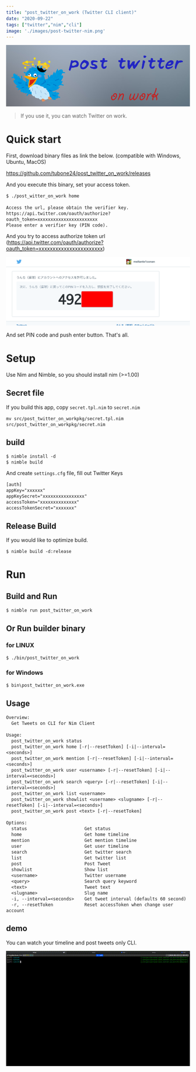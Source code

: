 ```yaml
---
title: "post_twitter_on_work (Twitter CLI client)"
date: "2020-09-22"
tags: ["twitter","nim","cli"]
image: './images/post-twitter-nim.png'
---
```


[![](https://raw.githubusercontent.com/tubone24/post_twitter_on_work/master/docs/images/header_twitter.png)](https://github.com/tubone24/post_twitter_on_work)

> If you use it, you can watch Twitter on work.

# Quick start

First, download binary files as link the below. (compatible with Windows, Ubuntu, MacOS)

<https://github.com/tubone24/post_twitter_on_work/releases>

And you execute this binary, set your access token.

```
$ ./post_witter_on_work home

Access the url, please obtain the verifier key.
https://api.twitter.com/oauth/authorize?oauth_token=xxxxxxxxxxxxxxxxxxxxxxx
Please enter a verifier key (PIN code).

```

And you try to access authorize token url (https://api.twitter.com/oauth/authorize?oauth_token=xxxxxxxxxxxxxxxxxxxxxxx)

![img](https://raw.githubusercontent.com/tubone24/post_twitter_on_work/master/docs/images/auth.png)

And set PIN code and push enter button. That's all.

# Setup

Use Nim and Nimble, so you should install nim (>=1.00)

## Secret file

If you build this app, copy `secret.tpl.nim` to `secret.nim`

```
mv src/post_twitter_on_workpkg/secret.tpl.nim src/post_twitter_on_workpkg/secret.nim
```

## build

```
$ nimble install -d
$ nimble build
```

And create `settings.cfg` file, fill out Twitter Keys

```
[auth]
appKey="xxxxxx"
appKeySecret="xxxxxxxxxxxxxxxx"
accessToken="xxxxxxxxxxxxxx"
accessTokenSecret="xxxxxxx"
```

## Release Build

If you would like to optimize build.

```
$ nimble build -d:release
```

# Run

## Build and Run

```
$ nimble run post_twitter_on_work
```

## Or Run builder binary 

### for LINUX

```
$ ./bin/post_twitter_on_work
```

### for Windows

```
$ bin\post_twitter_on_work.exe
```

## Usage

```
Overview:
  Get Tweets on CLI for Nim Client

Usage:
  post_twitter_on_work status
  post_twitter_on_work home [-r|--resetToken] [-i|--interval=<seconds>]
  post_twitter_on_work mention [-r|--resetToken] [-i|--interval=<seconds>]
  post_twitter_on_work user <username> [-r|--resetToken] [-i|--interval=<seconds>]
  post_twitter_on_work search <query> [-r|--resetToken] [-i|--interval=<seconds>]
  post_twitter_on_work list <username>
  post_twitter_on_work showlist <username> <slugname> [-r|--resetToken] [-i|--interval=<seconds>]
  post_twitter_on_work post <text> [-r|--resetToken]

Options:
  status                      Get status
  home                        Get home timeline
  mention                     Get mention timeline
  user                        Get user timeline
  search                      Get twitter search
  list                        Get twitter list
  post                        Post Tweet
  showlist                    Show list
  <username>                  Twitter username
  <query>                     Search query keyword
  <text>                      Tweet text
  <slugname>                  Slug name
  -i, --interval=<seconds>    Get tweet interval (defaults 60 second)
  -r, --resetToken            Reset accessToken when change user account

```

## demo

You can watch your timeline and post tweets only CLI.

![img](https://raw.githubusercontent.com/tubone24/post_twitter_on_work/master/docs/images/demo.gif)
